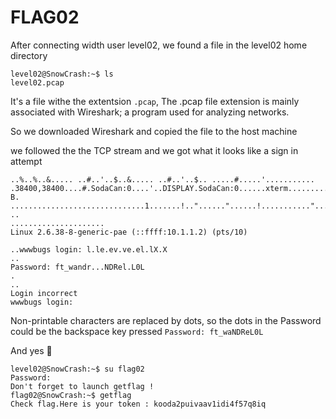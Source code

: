 # FLAG02

After connecting width user level02, we found a file in the level02 home directory 

```
level02@SnowCrash:~$ ls
level02.pcap
```

It's a file withe the extentsion `.pcap`, The .pcap file extension is mainly associated with Wireshark; a program used for analyzing networks.

So we downloaded Wireshark and copied the file to the host machine 

we followed the the TCP stream and we got what it looks like a sign in attempt

```
..%..%..&..... ..#..'..$..&..... ..#..'..$.. .....#.....'........... .38400,38400....#.SodaCan:0....'..DISPLAY.SodaCan:0......xterm.........."........!........"..".....b........b....	B.
..............................1.......!.."......"......!..........."........"..".............	..
.....................
Linux 2.6.38-8-generic-pae (::ffff:10.1.1.2) (pts/10)

..wwwbugs login: l.le.ev.ve.el.lX.X
..
Password: ft_wandr...NDRel.L0L
.
..
Login incorrect
wwwbugs login: 
```

Non-printable characters are replaced by dots, so the dots in the Password could be the backspace key pressed  `Password: ft_waNDReL0L`

And yes 🎉

```
level02@SnowCrash:~$ su flag02
Password: 
Don't forget to launch getflag !
flag02@SnowCrash:~$ getflag
Check flag.Here is your token : kooda2puivaav1idi4f57q8iq
```


